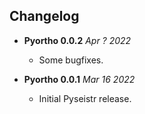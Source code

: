 Changelog
---------

* **Pyortho 0.0.2** *Apr ? 2022*
    * Some bugfixes.

* **Pyortho 0.0.1** *Mar 16 2022*
    * Initial Pyseistr release.
